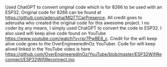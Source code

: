 Used ChatGPT to convert original code which is for 8266 to be used with an ESP32. Original code for 8266 can be found at https://github.com/aderusha/MQTTCarPresence. All credit goes to aderusha who created the original code for this awesome project. I no coder by any means, I simply used ChatGPT to convert the code to ESP32. I also used wifi keep alive code found on YouTube https://www.youtube.com/watch?v=rpr7PwBE8_c. Credit for the wifi keep alive code goes to the OverEngineeredInOz YouTuber. Code for wifi keep alived linked in the YouTube video is here https://github.com/OverEngineeredInOz/YouTube/blob/master/ESP32WifiReconnect/ESP32WifiReconnect.ino
